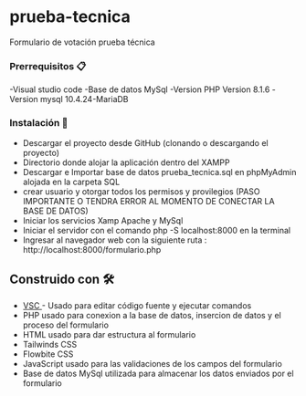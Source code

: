# prueba-tecnica
Formulario de votación prueba técnica

###  Prerrequisitos 📋
-Visual studio code
-Base de datos MySql
-Version PHP Version 8.1.6
-Version mysql 10.4.24-MariaDB

###  Instalación 🔧
- Descargar el proyecto desde GitHub (clonando o descargando el proyecto)
- Directorio donde alojar la aplicación dentro del XAMPP
- Descargar e Importar base de datos prueba_tecnica.sql en phpMyAdmin alojada en la carpeta SQL
- crear usuario y otorgar todos los permisos y provilegios (PASO IMPORTANTE O TENDRA ERROR AL MOMENTO DE CONECTAR LA BASE DE DATOS)
- Iniciar los servicios Xamp Apache y MySql
- Iniciar el servidor con el comando php -S localhost:8000 en la terminal
- Ingresar al navegador web con la siguiente ruta : http://localhost:8000/formulario.php

##  Construido con 🛠️
- [ VSC ](https://code.visualstudio.com/) - Usado para editar código fuente y ejecutar comandos
- PHP usado para conexion a la base de datos, insercion de datos y el proceso del formulario
- HTML usado para dar estructura al formulario
- Tailwinds CSS
- Flowbite CSS
- JavaScript usado para las validaciones de los campos del formulario
- Base de datos MySql utilizada para almacenar los datos enviados por el formulario

